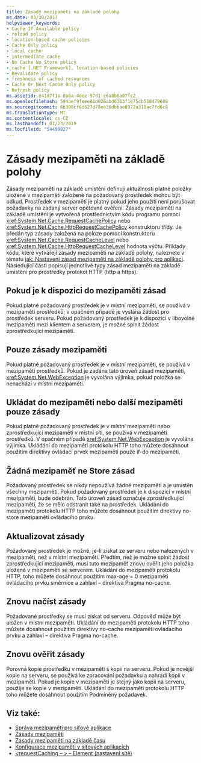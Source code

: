 ```yaml
---
title: Zásady mezipaměti na základě polohy
ms.date: 03/30/2017
helpviewer_keywords:
- Cache If Available policy
- reload policy
- location-based cache policies
- Cache Only policy
- local cache
- intermediate cache
- No Cache No Store policy
- cache [.NET Framework], location-based policies
- Revalidate policy
- freshness of cached resources
- Cache Or Next Cache Only policy
- Refresh policy
ms.assetid: e41d7f1a-0a6a-4dee-97d1-c6a8b6a07fc2
ms.openlocfilehash: 594aef9feee81d026abd6313f1e75cb518479688
ms.sourcegitcommit: 6b308cf6d627d78ee36dbbae8972a310ac7fd6c8
ms.translationtype: MT
ms.contentlocale: cs-CZ
ms.lasthandoff: 01/23/2019
ms.locfileid: "54499827"
---
```

# <a name="location-based-cache-policies"></a>Zásady mezipaměti na základě polohy
Zásady mezipaměti na základě umístění definují aktuálnosti platné položky uložené v mezipaměti založené na požadovaný prostředek mohou být odkud. Prostředek v mezipaměti je platný pokud jeho použití není porušovat požadavky na zadaný server opětovné ověření. Zásady mezipaměti na základě umístění je vytvořená prostřednictvím kódu programu pomocí <xref:System.Net.Cache.RequestCachePolicy> nebo <xref:System.Net.Cache.HttpRequestCachePolicy> konstruktoru třídy. Je předán typ zásady založená na poloze pomocí konstruktoru <xref:System.Net.Cache.RequestCacheLevel> nebo <xref:System.Net.Cache.HttpRequestCacheLevel> hodnota výčtu. Příklady kódu, které vytvářejí zásady mezipaměti na základě polohy, naleznete v tématu [jak: Nastavení zásad mezipaměti na základě polohy pro aplikaci](../../../docs/framework/network-programming/how-to-set-a-location-based-cache-policy-for-an-application.md). Následující části popisují jednotlivé typy zásad mezipaměti na základě umístění pro prostředky protokol HTTP (http a https).  
  
## <a name="cache-if-available-policy"></a>Pokud je k dispozici do mezipaměti zásad  
 Pokud platné požadovaný prostředek je v místní mezipaměti, se používá v mezipaměti prostředků; v opačném případě je vyslána žádost pro prostředek serveru. Pokud požadovaný prostředek je k dispozici v libovolné mezipaměti mezi klientem a serverem, je možné splnit žádost zprostředkující mezipaměti.  
  
## <a name="cache-only-policy"></a>Pouze zásady mezipaměti  
 Pokud platné požadovaný prostředek je v místní mezipaměti, se používá v mezipaměti prostředků. Pokud je zadána tato úroveň zásad mezipaměti, <xref:System.Net.WebException> je vyvolána výjimka, pokud položka se nenachází v místní mezipaměti.  
  
## <a name="cache-or-next-cache-only-policy"></a>Ukládat do mezipaměti nebo další mezipaměti pouze zásady  
 Pokud platné požadovaný prostředek je v místní mezipaměti nebo zprostředkující mezipaměti v místní síti, se používá v mezipaměti prostředků. V opačném případě <xref:System.Net.WebException> je vyvolána výjimka. Ukládání do mezipaměti protokolu HTTP toho můžete dosáhnout použitím direktivy ovládací prvek mezipaměti pouze if-do mezipaměti.  
  
## <a name="no-cache-no-store-policy"></a>Žádná mezipaměť ne Store zásad  
 Požadovaný prostředek se nikdy nepoužívá žádné mezipaměti a je umístěn všechny mezipaměti. Pokud požadovaný prostředek je k dispozici v místní mezipaměti, bude odebrán. Tato úroveň zásad označuje zprostředkující mezipamětí, že se mělo odstranit také na prostředek. Ukládání do mezipaměti protokolu HTTP toho můžete dosáhnout použitím direktivy no-store mezipaměti ovládacího prvku.  
  
## <a name="refresh-policy"></a>Aktualizovat zásady  
 Požadovaný prostředek je možné, je-li získat ze serveru nebo nalezených v mezipaměti, než v místní mezipaměti. Předtím, než je možné splnit žádost zprostředkující mezipaměti, musí tuto mezipaměť znovu ověřit jeho položka uložená v mezipaměti se serverem. Ukládání do mezipaměti protokolu HTTP, toho můžete dosáhnout použitím max-age = 0 mezipaměti ovládacího prvku směrnice a záhlaví – direktiva Pragma no-cache.  
  
## <a name="reload-policy"></a>Znovu načíst zásady  
 Požadované prostředky se musí získat od serveru. Odpověď může být uložen v místní mezipaměti. Ukládání do mezipaměti protokolu HTTP toho můžete dosáhnout použitím direktivy no-cache mezipaměti ovládacího prvku a záhlaví – direktiva Pragma no-cache.  
  
## <a name="revalidate-policy"></a>Znovu ověřit zásady  
 Porovná kopie prostředku v mezipaměti s kopií na serveru. Pokud je novější kopie na serveru, se používá ke zpracování požadavku a nahradí kopii v mezipaměti. Pokud je kopie v mezipaměti je stejný jako kopii na serveru, použije se kopie v mezipaměti. Ukládání do mezipaměti protokolu HTTP toho můžete dosáhnout použitím Podmíněný požadavek.  
  
## <a name="see-also"></a>Viz také:
- [Správa mezipaměti pro síťové aplikace](../../../docs/framework/network-programming/cache-management-for-network-applications.md)
- [Zásady mezipaměti](../../../docs/framework/network-programming/cache-policy.md)
- [Zásady mezipaměti na základě času](../../../docs/framework/network-programming/time-based-cache-policies.md)
- [Konfigurace mezipaměti v síťových aplikacích](../../../docs/framework/network-programming/configuring-caching-in-network-applications.md)
- [\<requestCaching – > – Element (nastavení sítě)](../../../docs/framework/configure-apps/file-schema/network/requestcaching-element-network-settings.md)
